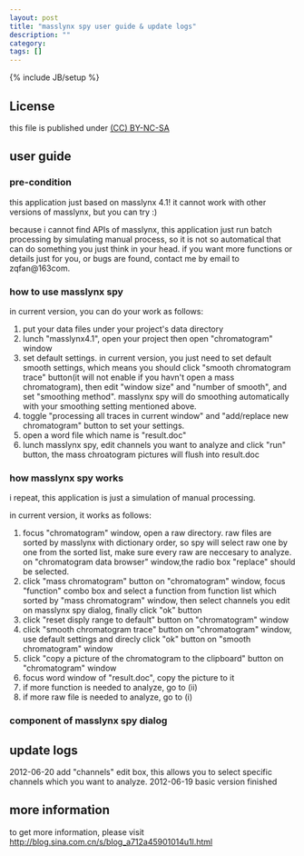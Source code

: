 ```yaml
---
layout: post
title: "masslynx spy user guide & update logs"
description: ""
category: 
tags: []
---
```

{% include JB/setup %}
## License
this file is published under [(CC) BY-NC-SA](http://creativecommons.org/licenses/by-nc-sa/3.0/)

## user guide
### pre-condition
this application just based on masslynx 4.1! it cannot work with other versions of masslynx, but you can try :)

because i cannot find APIs of masslynx, this application just run batch processing by simulating manual process, so it is not so automatical that can do something you just think in your head. if you want more functions or details just for you, or bugs are found, contact me by email to zqfan@163com.

### how to use masslynx spy
in current version, you can do your work as follows:
1. put your data files under your project's data directory
1. lunch "masslynx4.1", open your project then open "chromatogram" window
1. set default settings. in current version, you just need to set default smooth settings, which means you should click "smooth chromatogram trace" button(it will not enable if you havn't open a mass chromatogram), then edit "window size" and "number of smooth", and set "smoothing method". masslynx spy will do smoothing automatically with your smoothing setting mentioned above.
1. toggle "processing all traces in current window" and "add/replace new chromatogram" button to set your settings.
1. open a word file which name is "result.doc"
1. lunch masslynx spy, edit channels you want to analyze and click "run" button, the mass chroatogram pictures will flush into result.doc

### how masslynx spy works
i repeat, this application is just a simulation of manual processing.

in current version, it works as follows:
1. focus "chromatogram" window, open a raw directory. raw files are sorted by masslynx with dictionary order, so spy will select raw one by one from the sorted list, make sure every raw are neccesary to analyze. on "chromatogram data browser" window,the radio box "replace" should be selected.
1. click "mass chromatogram" button on "chromatogram" window, focus "function" combo box and select a function from function list  which sorted by "mass chromatogram" window, then select channels you edit on masslynx spy dialog, finally click "ok" button
1. click "reset disply range to default" button on "chromatogram" window
1. click "smooth chromatogram trace" button on "chromatogram" window, use default settings and direcly click "ok" button on "smooth chromatogram" window
1. click "copy a picture of the chromatogram to the clipboard" button on "chromatogram" window
1. focus word window of "result.doc", copy the picture to it
1. if more function is needed to analyze, go to (ii)
1. if more raw file is needed to analyze, go to (i)

### component of masslynx spy dialog

## update logs
  2012-06-20 add "channels" edit box, this allows you to select specific channels which you want to analyze.
  2012-06-19 basic version finished

## more information
to get more information, please visit http://blog.sina.com.cn/s/blog_a712a45901014u1l.html
